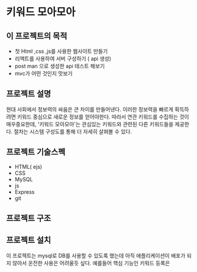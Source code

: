 # 키워드 모아모아 

## 이 프로젝트의 목적 

* 첫 Html ,css ,js를 사용한 웹사이트 만들기 
* 리액트를 사용하여 서버 구성하기 ( api 생성) 
* post man 으로 생성한 api 테스트 해보기 
* mvc가 어떤 것인지 맛보기 


## 프로젝트 설명 

현대 사회에서 정보력의 싸움은 큰 차이를 만들어낸다. 이러한 정보력을 빠르게 획득하려면 키워드 중심으로 새로운 정보를 얻어야한다.
따라서 연관 키워드를 수집하는 것이 매우중요한데, '키워드 모아모아'는 관심있는 키워드와 관련된 다른 키워드들을 제공한다.
절차는 시스템 구성도를 통해 더 자세히 살펴볼 수 있다. 

## 프로젝트 기술스펙 

* HTML( ejs) 
* CSS 
* MySQL
* js
* Express 
* git

## 프로젝트 구조 


## 프로젝트 설치 

이 프로젝트는 mysql로 DB를 사용할 수 있도록 했는데 아직 애플리케이션이 배포가 되지 않아서 온전한 사용은 어려울듯 싶다. 
예를들어 핵심 기능인 키워드 등록은 
